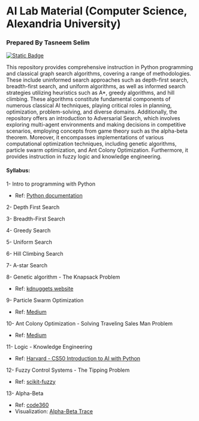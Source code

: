 # AI Lab Material (Computer Science, Alexandria University)
### Prepared By Tasneem Selim


[![Static Badge](https://img.shields.io/badge/Python-3-blue.svg)](https://www.python.org/downloads/)

This repository provides comprehensive instruction in Python programming and classical graph search algorithms, covering a range of methodologies. These include uninformed search approaches such as depth-first search, breadth-first search, and uniform algorithms, as well as informed search strategies utilizing heuristics such as A*, greedy algorithms, and hill climbing. These algorithms constitute fundamental components of numerous classical AI techniques, playing critical roles in planning, optimization, problem-solving, and diverse domains. Additionally, the repository offers an introduction to Adversarial Search, which involves exploring multi-agent environments and making decisions in competitive scenarios, employing concepts from game theory such as the alpha-beta theorem. Moreover, it encompasses implementations of various computational optimization techniques, including genetic algorithms, particle swarm optimization, and Ant Colony Optimization. Furthermore, it provides instruction in fuzzy logic and knowledge engineering.

#### Syllabus: 

1- Intro to programming with Python 
   * Ref: [Python documentation](https://docs.python.org/3/tutorial/index.html)   

2- Depth First Search 

3- Breadth-First Search

4- Greedy Search

5- Uniform Search

6- Hill Climbing Search

7- A-star Search

8- Genetic algorithm - The Knapsack Problem 
   * Ref: [kdnuggets website](https://www.kdnuggets.com/2023/01/knapsack-problem-genetic-programming-python.html)

9- Particle Swarm Optimization
   * Ref: [Medium](https://induraj2020.medium.com/implementing-particle-swarm-optimization-in-python-c59278bc5846#:~:text=Particle%20Swarm%20Optimization%20(PSO)%20is,solution%20to%20a%20given%20problem.)
     
10- Ant Colony Optimization - Solving Traveling Sales Man Problem
   * Ref: [Medium](https://induraj2020.medium.com/implementation-of-ant-colony-optimization-using-python-solve-traveling-salesman-problem-9c14d3114475)
     
11- Logic - Knowledge Engineering
   * Ref: [Harvard - CS50 Introduction to AI with Python](https://learning.edx.org/course/course-v1:HarvardX+CS50AI+1T2020/block-v1:HarvardX+CS50AI+1T2020+type@sequential+block@dc23cc1d3d8c4c42a690234453e02bbd/block-v1:HarvardX+CS50AI+1T2020+type@vertical+block@e3a2adc252884529bf3d0aae7d9540af)

12- Fuzzy Control Systems - The Tipping Problem
   * Ref: [scikit-fuzzy](https://pythonhosted.org/scikit-fuzzy/auto_examples/plot_tipping_problem_newapi.html#:~:text=The%20'tipping%20problem'%20is%20commonly,reading%20through%20this%20worked%20example.)  

13- Alpha-Beta
   * Ref: [code360](https://www.naukri.com/code360/library/alpha-beta-pruning-in-artificial-intelligence)
   * Visualization: [Alpha-Beta Trace](https://pascscha.ch/info2/abTreePractice/)

